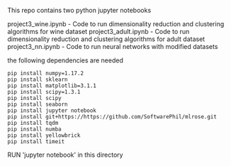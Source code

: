 This repo contains two python jupyter notebooks

project3_wine.ipynb - Code to run dimensionality reduction and clustering algorithms for wine dataset
project3_adult.ipynb - Code to run dimensionality reduction and clustering algorithms for adult dataset
project3_nn.ipynb - Code to run neural networks with modified datasets

the following dependencies are needed
```
pip install numpy=1.17.2
pip install sklearn
pip install matplotlib=3.1.1
pip install scipy=1.3.1
pip install scipy
pip install seaborn
pip install jupyter notebook
pip install git+https://https://github.com/SoftwarePhil/mlrose.git
pip install tqdm
pip install numba
pip install yellowbrick
pip install timeit
```

RUN 'jupyter notebook' in this directory 
